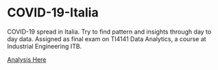 # COVID-19-Italia
COVID-19 spread in Italia. Try to find pattern and insights through day to day data. Assigned as final exam on TI4141 Data Analytics, a course at Industrial Engineering ITB.

[Analysis Here](https://github.com/ahmadhanif99/COVID-19-Italia/blob/master/Notebook%20COVID-19%20Spread%20analysis.ipynb)
